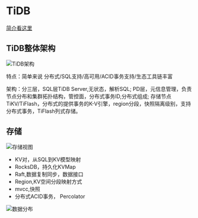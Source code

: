 # TiDB

[简介看这里](https://pingcap.com/products/tidb)

## TiDB整体架构

![TiDB架构](https://download.pingcap.com/images/docs-cn/tidb-architecture-v3.1.png)

特点：简单来说 分布式/SQL支持/高可用/ACID事务支持/生态工具链丰富

架构：分三层，SQL层TiDB Server,无状态，解析SQL;  PD层，元信息管理，负责节点分布和集群拓扑结构，管控面，分布式事务ID,分布式组成; 存储节点TiKV/TiFlash，分布式的提供事务的K-V引擎，region分段，快照隔离级别，支持分布式事务，TiFlash列式存储。

## 存储

![存储视图](https://download.pingcap.com/images/docs-cn/tidb-storage-architecture.png)

- KV对，从SQL到KV模型映射
- RocksDB，持久化KVMap
- Raft,数据复制同步，数据接口
- Region,KV空间分段映射方式
- mvcc,快照
- 分布式ACID事务， Percolator

![数据分布](https://download.pingcap.com/images/docs-cn/tidb-storage-3.png)
